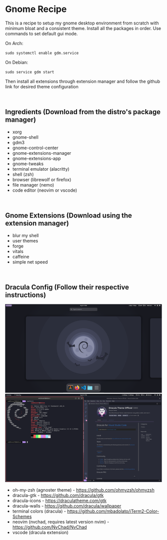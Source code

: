 # Gnome Recipe
This is a recipe to setup my gnome desktop environment from scratch with minimum bloat and a consistent theme.
Install all the packages in order. Use commands to set default gui mode.

On Arch:
```
sudo systemctl enable gdm.service
```

On Debian:
```
sudo service gdm start
```

Then install all extensions through extension manager and follow the github link for desired theme configuration

<br />

## Ingredients (Download from the distro's package manager)
- xorg
- gnome-shell
- gdm3
- gnome-control-center
- gnome-extensions-manager
- gnome-extensions-app
- gnome-tweaks
- terminal emulator (alacritty)
- shell (zsh)
- browser (librewolf or firefox)
- file manager (nemo)
- code editor (neovim or vscode)

<br />

## Gnome Extensions (Download using the extension manager)
- blur my shell
- user themes
- forge
- vitals
- caffeine
- simple net speed

<br />

## Dracula Config (Follow their respective instructions)

<img src="dracula-screenshot-1.png" />

<img src="dracula-screenshot-2.png" />

- oh-my-zsh (agnoster theme) - https://github.com/ohmyzsh/ohmyzsh
- dracula-gtk - https://github.com/dracula/gtk
- dracula-icons - https://draculatheme.com/gtk
- dracula-walls - https://github.com/dracula/wallpaper
- terminal colors (dracula) - https://github.com/mbadolato/iTerm2-Color-Schemes
- neovim (nvchad, requires latest version nvim) - https://github.com/NvChad/NvChad
- vscode (dracula extension)
